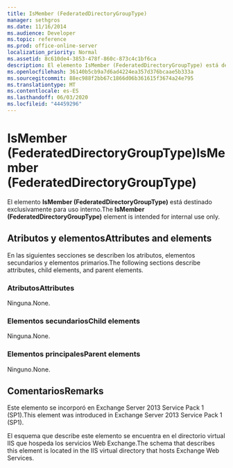 ```yaml
---
title: IsMember (FederatedDirectoryGroupType)
manager: sethgros
ms.date: 11/16/2014
ms.audience: Developer
ms.topic: reference
ms.prod: office-online-server
localization_priority: Normal
ms.assetid: 8c610de4-3853-478f-860c-873c4c1bf6ca
description: El elemento IsMember (FederatedDirectoryGroupType) está destinado exclusivamente para uso interno.
ms.openlocfilehash: 36140b5cb9a7d6ad4224ea357d376bcaae5b333a
ms.sourcegitcommit: 88ec988f2bb67c1866d06b361615f3674a24e795
ms.translationtype: MT
ms.contentlocale: es-ES
ms.lasthandoff: 06/03/2020
ms.locfileid: "44459296"
---
```

# <a name="ismember-federateddirectorygrouptype"></a><span data-ttu-id="5d95d-103">IsMember (FederatedDirectoryGroupType)</span><span class="sxs-lookup"><span data-stu-id="5d95d-103">IsMember (FederatedDirectoryGroupType)</span></span>

<span data-ttu-id="5d95d-104">El elemento **IsMember (FederatedDirectoryGroupType)** está destinado exclusivamente para uso interno.</span><span class="sxs-lookup"><span data-stu-id="5d95d-104">The **IsMember (FederatedDirectoryGroupType)** element is intended for internal use only.</span></span> 

## <a name="attributes-and-elements"></a><span data-ttu-id="5d95d-105">Atributos y elementos</span><span class="sxs-lookup"><span data-stu-id="5d95d-105">Attributes and elements</span></span>

<span data-ttu-id="5d95d-106">En las siguientes secciones se describen los atributos, elementos secundarios y elementos primarios.</span><span class="sxs-lookup"><span data-stu-id="5d95d-106">The following sections describe attributes, child elements, and parent elements.</span></span>
  
### <a name="attributes"></a><span data-ttu-id="5d95d-107">Atributos</span><span class="sxs-lookup"><span data-stu-id="5d95d-107">Attributes</span></span>

<span data-ttu-id="5d95d-108">Ninguna.</span><span class="sxs-lookup"><span data-stu-id="5d95d-108">None.</span></span>
  
### <a name="child-elements"></a><span data-ttu-id="5d95d-109">Elementos secundarios</span><span class="sxs-lookup"><span data-stu-id="5d95d-109">Child elements</span></span>

<span data-ttu-id="5d95d-110">Ninguna.</span><span class="sxs-lookup"><span data-stu-id="5d95d-110">None.</span></span>
  
### <a name="parent-elements"></a><span data-ttu-id="5d95d-111">Elementos principales</span><span class="sxs-lookup"><span data-stu-id="5d95d-111">Parent elements</span></span>

<span data-ttu-id="5d95d-112">Ninguno.</span><span class="sxs-lookup"><span data-stu-id="5d95d-112">None.</span></span>
  
## <a name="remarks"></a><span data-ttu-id="5d95d-113">Comentarios</span><span class="sxs-lookup"><span data-stu-id="5d95d-113">Remarks</span></span>

<span data-ttu-id="5d95d-114">Este elemento se incorporó en Exchange Server 2013 Service Pack 1 (SP1).</span><span class="sxs-lookup"><span data-stu-id="5d95d-114">This element was introduced in Exchange Server 2013 Service Pack 1 (SP1).</span></span>
  
<span data-ttu-id="5d95d-115">El esquema que describe este elemento se encuentra en el directorio virtual IIS que hospeda los servicios Web Exchange.</span><span class="sxs-lookup"><span data-stu-id="5d95d-115">The schema that describes this element is located in the IIS virtual directory that hosts Exchange Web Services.</span></span>
  

